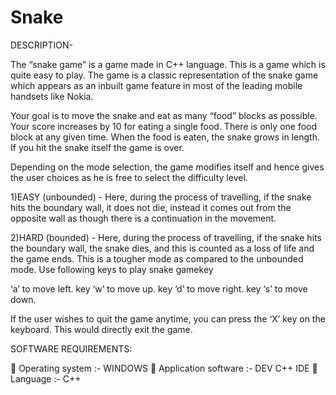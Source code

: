 # Snake
DESCRIPTION-

The “snake game” is a game made in C++ language. This is a game which is quite
easy to play. The game is a classic representation of the snake game which appears
as an inbuilt game feature in most of the leading mobile handsets like Nokia.

Your goal is to move the snake and eat as many “food” blocks as possible. Your
score increases by 10 for eating a single food. There is only one food block at any
given time. When the food is eaten, the snake grows in length. If you hit the snake
itself the game is over.

Depending on the mode selection, the game modifies itself and hence gives the user
choices as he is free to select the difficulty level.

1)EASY (unbounded) - Here, during the process of travelling, if the snake hits the
boundary wall, it does not die, instead it comes out from the opposite wall as though
there is a continuation in the movement.

2)HARD (bounded) - Here, during the process of travelling, if the snake hits the
boundary wall, the snake dies, and this is counted as a loss of life and the game ends.
This is a tougher mode as compared to the unbounded mode.
Use following keys to play snake gamekey 

‘a’ to move left.
key ‘w’ to move up.
key ‘d’ to move right.
key ‘s’ to move down.

If the user wishes to quit the game anytime, you can press the ‘X’ key on the
keyboard. This would directly exit the game.

SOFTWARE REQUIREMENTS:

 Operating system :- WINDOWS
 Application software :- DEV C++ IDE
 Language :- C++
